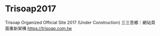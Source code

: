 # Trisoap2017
Trisoap Organized Official Site 2017 (Under Construction)
三三吾鄉｜網站頁面重新架構
https://trisoap.com.tw
